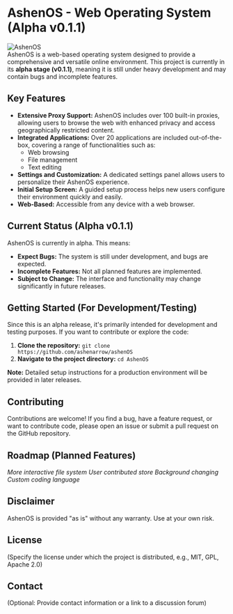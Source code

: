 # AshenOS - Web Operating System (Alpha v0.1.1)

![AshenOS](https://i.imgur.com/NQZMFjh.png)  
AshenOS is a web-based operating system designed to provide a comprehensive and versatile online environment. This project is currently in its **alpha stage (v0.1.1)**, meaning it is still under heavy development and may contain bugs and incomplete features.

## Key Features

*   **Extensive Proxy Support:** AshenOS includes over 100 built-in proxies, allowing users to browse the web with enhanced privacy and access geographically restricted content.
*   **Integrated Applications:** Over 20 applications are included out-of-the-box, covering a range of functionalities such as:
    *   Web browsing
    *   File management
    *   Text editing
*   **Settings and Customization:** A dedicated settings panel allows users to personalize their AshenOS experience.
*   **Initial Setup Screen:** A guided setup process helps new users configure their environment quickly and easily.
*   **Web-Based:** Accessible from any device with a web browser.

## Current Status (Alpha v0.1.1)

AshenOS is currently in alpha. This means:

*   **Expect Bugs:** The system is still under development, and bugs are expected.
*   **Incomplete Features:** Not all planned features are implemented.
*   **Subject to Change:** The interface and functionality may change significantly in future releases.

## Getting Started (For Development/Testing)

Since this is an alpha release, it's primarily intended for development and testing purposes. If you want to contribute or explore the code:

1.  **Clone the repository:** `git clone https://github.com/ashenarrow/ashenOS`
2.  **Navigate to the project directory:** `cd AshenOS`

**Note:** Detailed setup instructions for a production environment will be provided in later releases.

## Contributing

Contributions are welcome! If you find a bug, have a feature request, or want to contribute code, please open an issue or submit a pull request on the GitHub repository.

## Roadmap (Planned Features)

*More interactive file system*
*User contributed store*
*Background changing*
*Custom coding language*

## Disclaimer

AshenOS is provided "as is" without any warranty. Use at your own risk.

## License

(Specify the license under which the project is distributed, e.g., MIT, GPL, Apache 2.0)

## Contact

(Optional: Provide contact information or a link to a discussion forum)
